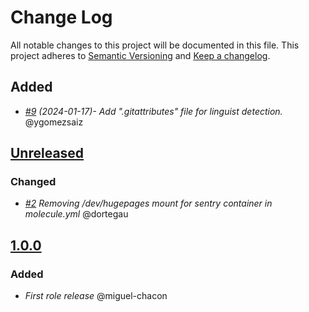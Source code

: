 # Change Log
All notable changes to this project will be documented in this file.
This project adheres to [Semantic Versioning](http://semver.org/) and [Keep a changelog](https://github.com/olivierlacan/keep-a-changelog).

## Added
- *[#9](https://github.com/idealista/sentry_role/pull/9) (2024-01-17)- Add ".gitattributes" file for linguist detection.* @ygomezsaiz

## [Unreleased](https://github.com/idealista/sentry_role/tree/develop)

### Changed
- *[#2](https://github.com/idealista/sentry_role/issues/2) Removing /dev/hugepages mount for sentry container in molecule.yml* @dortegau

## [1.0.0](https://github.com/idealista/sentry_role/tree/1.0.0)
### Added
- *First role release* @miguel-chacon